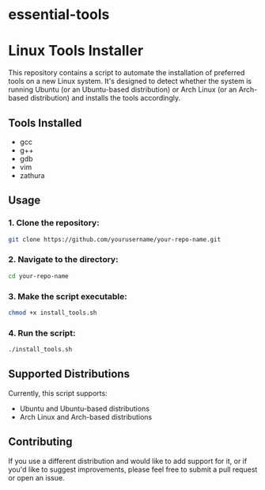# essential-tools
# Linux Tools Installer

This repository contains a script to automate the installation of preferred tools on a new Linux system. It's designed to detect whether the system is running Ubuntu (or an Ubuntu-based distribution) or Arch Linux (or an Arch-based distribution) and installs the tools accordingly.

## Tools Installed

- gcc
- g++
- gdb
- vim
- zathura

## Usage

### 1. Clone the repository:

```bash
git clone https://github.com/yourusername/your-repo-name.git
```

### 2. Navigate to the directory:

```bash
cd your-repo-name
```

### 3. Make the script executable:

```bash
chmod +x install_tools.sh
```

### 4. Run the script:

```bash
./install_tools.sh
```

## Supported Distributions

Currently, this script supports:

- Ubuntu and Ubuntu-based distributions
- Arch Linux and Arch-based distributions

## Contributing

If you use a different distribution and would like to add support for it, or if you'd like to suggest improvements, please feel free to submit a pull request or open an issue.


